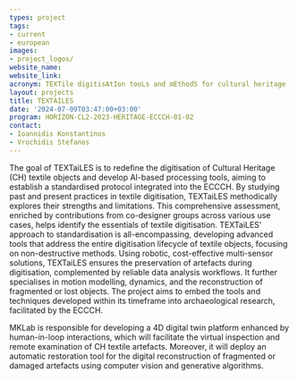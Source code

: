 ```yaml
---
types: project
tags:
- current
- european
images:
- project_logos/
website_name:
website_link: 
acronym: TEXTile digitisAtIon tooLs and mEthodS for cultural heritage
layout: projects
title: TEXTAILES
date: '2024-07-09T03:47:00+03:00'
program: HORIZON-CL2-2023-HERITAGE-ECCCH-01-02 
contact:
- Ioannidis Konstantinos
- Vrochidis Stefanos
---
```

<p>
The goal of TEXTaiLES is to redefine the digitisation of Cultural Heritage (CH) textile objects and develop AI-based processing tools, aiming to establish a standardised protocol integrated into the ECCCH. By studying past and present practices in textile digitisation, TEXTaiLES methodically explores their strengths and limitations. This comprehensive assessment, enriched by contributions from co-designer groups across various use cases, helps identify the essentials of textile digitisation. TEXTaiLES' approach to standardisation is all-encompassing, developing advanced tools that address the entire digitisation lifecycle of textile objects, focusing on non-destructive methods. Using robotic, cost-effective multi-sensor solutions, TEXTaiLES ensures the preservation of artefacts during digitisation, complemented by reliable data analysis workflows. It further specialises in motion modelling, dynamics, and the reconstruction of fragmented or lost objects. The project aims to embed the tools and techniques developed within its timeframe into archaeological research, facilitated by the ECCCH.
</p>
<p>
MKLab is responsible for developing a 4D digital twin platform enhanced by human-in-loop interactions, which will facilitate the virtual inspection and remote examination of CH textile artefacts. Moreover, it will deploy an automatic restoration tool for the digital reconstruction of fragmented or damaged artefacts using computer vision and generative algorithms.
</p>